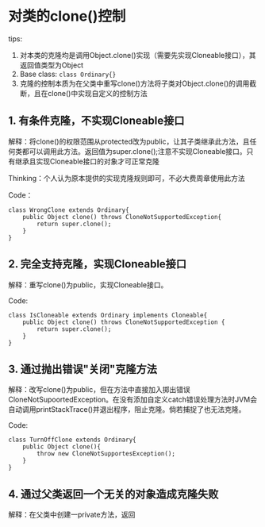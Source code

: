 # 对类的clone()控制
tips: 
1. 对本类的克隆均是调用Object.clone()实现（需要先实现Cloneable接口），其返回值类型为Object
2. Base class: `class Ordinary{}`
3. 克隆的控制本质为在父类中重写clone()方法将子类对Object.clone()的调用截断，且在clone()中实现自定义的控制方法
## 1. 有条件克隆，不实现Cloneable接口
解释：将clone()的权限范围从protected改为public，让其子类继承此方法，且任何类都可以调用此方法。返回值为super.clone();注意不实现Cloneable接口。只有继承且实现Cloneable接口的对象才可正常克隆

Thinking：个人认为原本提供的实现克隆规则即可，不必大费周章使用此方法

Code：
```
class WrongClone extends Ordinary{
    public Object clone() throws CloneNotSupportedException{
        return super.clone();
    }
}
```
## 2. 完全支持克隆，实现Cloneable接口
解释：重写clone()为public，实现Cloneable接口。

Code:
```
class IsCloneable extends Ordinary implements Cloneable{
    public Object clone() throws CloneNotSupportedException {
        return super.clone();
    }
}
```
## 3. 通过抛出错误"关闭"克隆方法
解释：改写clone()为public，但在方法中直接加入掷出错误CloneNotSupoortedException。在没有添加自定义catch错误处理方法时JVM会自动调用printStackTrace()并退出程序，阻止克隆。倘若捕捉了也无法克隆。

Code:
```
class TurnOffClone extends Ordinary{
    public Object clone(){
        throw new CloneNotSupportesException();
    }
}
```
## 4. 通过父类返回一个无关的对象造成克隆失败
解释：在父类中创建一private方法，返回